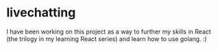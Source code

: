 # livechatting
I have been working on this project as a way to further my skills in React (the trilogy in my learning React series) and learn how to use golang. :)

